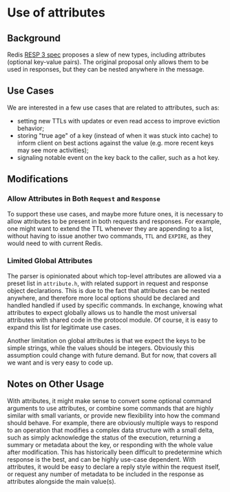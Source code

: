 # Use of attributes

## Background

Redis [RESP 3 spec](https://github.com/antirez/RESP3/blob/master/spec.md)
proposes a slew of new types, including attributes (optional key-value pairs).
The original proposal only allows them to be used in responses, but they can
be nested anywhere in the message.

## Use Cases

We are interested in a few use cases that are related to attributes, such as:
 - setting new TTLs with updates or even read access to improve eviction
 behavior;
 - storing "true age" of a key (instead of when it was stuck into cache) to
 inform client on best actions against the value (e.g. more recent keys may
 see more activities);
 - signaling notable event on the key back to the caller, such as a hot key.

## Modifications

### Allow Attributes in Both `Request` and `Response`

To support these use cases, and maybe more future ones, it is necessary to
allow attributes to be present in both requests and responses. For example,
one might want to extend the TTL whenever they are appending to a list, without
having to issue another two commands, `TTL` and `EXPIRE`, as they would need to
with current Redis.

### Limited Global Attributes

The parser is opinionated about which top-level attributes are allowed via a
preset list in `attribute.h`, with related support in request and response
object declarations. This is due to the fact that attributes can be nested
anywhere, and therefore more local options should be declared and handled
handled if used by specific commands. In exchange, knowing what attributes to
expect globally allows us to handle the most universal attributes with shared
code in the protocol module. Of course, it is easy to expand this list for
legitimate use cases.

Another limitation on global attributes is that we expect the keys to be simple
strings, while the values should be integers. Obviously this assumption could
change with future demand. But for now, that covers all we want and is very
easy to code up.

## Notes on Other Usage

With attributes, it might make sense to convert some optional command arguments
to use attributes, or combine some commands that are highly similar with small
variants, or provide new flexibility into how the command should behave. For
example, there are obviously multiple ways to respond to an operation that
modifies a complex data structure with a small delta, such as simply acknowledge
the status of the execution, returning a summary or metadata about the key, or
responding with the whole value after modification. This has historically been
difficult to predetermine which response is the best, and can be highly use-case
dependent. With attributes, it would be easy to declare a reply style within the
request itself, or request any number of metadata to be included in the response
as attributes alongside the main value(s).
